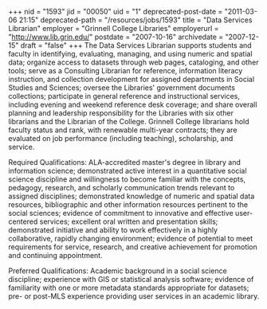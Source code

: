 +++
nid = "1593"
jid = "00050"
uid = "1"
deprecated-post-date = "2011-03-06 21:15"
deprecated-path = "/resources/jobs/1593"
title = "Data Services Librarian"
employer = "Grinnell College Libraries"
employerurl = "http://www.lib.grin.edu/"
postdate = "2007-10-16"
archivedate = "2007-12-15"
draft = "false"
+++
The Data Services Librarian supports students and faculty in
identifying, evaluating, managing, and using numeric and spatial data;
organize access to datasets through web pages, cataloging, and other
tools; serve as a Consulting Librarian for reference, information
literacy instruction, and collection development for assigned
departments in Social Studies and Sciences; oversee the Libraries'
government documents collections; participate in general reference and
instructional services, including evening and weekend reference desk
coverage; and share overall planning and leadership responsibility for
the Libraries with six other librarians and the Librarian of the
College. Grinnell College librarians hold faculty status and rank, with
renewable multi-year contracts; they are evaluated on job performance
(including teaching), scholarship, and service.
  
Required Qualifications: ALA-accredited master's degree in library and
information science; demonstrated active interest in a quantitative
social science discipline and willingness to become familiar with the
concepts, pedagogy, research, and scholarly communication trends
relevant to assigned disciplines; demonstrated knowledge of numeric and
spatial data resources, bibliographic and other information resources
pertinent to the social sciences; evidence of commitment to innovative
and effective user-centered services; excellent oral written and
presentation skills; demonstrated initiative and ability to work
effectively in a highly collaborative, rapidly changing environment;
evidence of potential to meet requirements for service, research, and
creative achievement for promotion and continuing appointment.

Preferred Qualifications: Academic background in a social science
discipline; experience with GIS or statistical analysis software;
evidence of familiarity with one or more metadata standards appropriate
for datasets; pre- or post-MLS experience providing user services in an
academic library.
